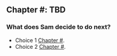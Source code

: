 ## Chapter #: TBD







### What does Sam decide to do next?
- Choice 1 [Chapter #](Chapter#.md).
- Choice 2 [Chapter #](Chapter#.md).